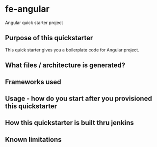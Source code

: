 # fe-angular 

Angular quick starter project

 ## Purpose of this quickstarter
 
 This quick starter gives you a boilerplate code for Angular project.

 ## What files / architecture is generated?

 ## Frameworks used

 ## Usage - how do you start after you provisioned this quickstarter

 ## How this quickstarter is built thru jenkins

 ## Known limitations
